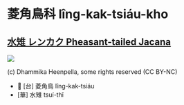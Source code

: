 # 菱角鳥科 lîng-kak-tsiáu-kho

## [水雉 レンカク Pheasant-tailed Jacana](https://ebird.org/species/phtjac1)

![](https://inaturalist-open-data.s3.amazonaws.com/photos/25837/medium.jpg)

(c) Dhammika Heenpella, some rights reserved (CC BY-NC)

- 🎯 [台] 菱角鳥 lîng-kak-tsiáu
- [華] 水雉 tsuí-thī
